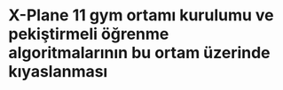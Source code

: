 # X-Plane 11 gym ortamı kurulumu ve pekiştirmeli öğrenme algoritmalarının bu ortam üzerinde kıyaslanması
